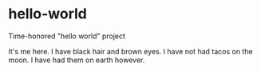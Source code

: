 # hello-world
Time-honored "hello world" project

It's me here. I have black hair and brown eyes.
I have not had tacos on the moon. I have had them on earth however.
